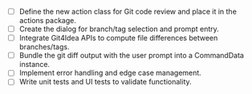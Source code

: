 - [ ] Define the new action class for Git code review and place it in the actions package.
- [ ] Create the dialog for branch/tag selection and prompt entry.
- [ ] Integrate Git4Idea APIs to compute file differences between branches/tags.
- [ ] Bundle the git diff output with the user prompt into a CommandData instance.
- [ ] Implement error handling and edge case management.
- [ ] Write unit tests and UI tests to validate functionality.
